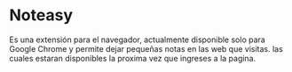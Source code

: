 # Noteasy
Es una extensión para el navegador, actualmente disponible solo para Google Chrome y permite dejar pequeñas notas en las web que visitas. las cuales estaran disponibles la proxima vez que ingreses a la pagina. 




